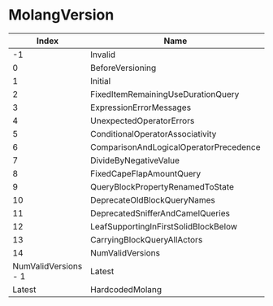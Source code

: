 # MolangVersion

Index | Name
--- | ---
-1 | Invalid
0 | BeforeVersioning
1 | Initial
2 | FixedItemRemainingUseDurationQuery
3 | ExpressionErrorMessages
4 | UnexpectedOperatorErrors
5 | ConditionalOperatorAssociativity
6 | ComparisonAndLogicalOperatorPrecedence
7 | DivideByNegativeValue
8 | FixedCapeFlapAmountQuery
9 | QueryBlockPropertyRenamedToState
10 | DeprecateOldBlockQueryNames
11 | DeprecatedSnifferAndCamelQueries
12 | LeafSupportingInFirstSolidBlockBelow
13 | CarryingBlockQueryAllActors
14 | NumValidVersions
NumValidVersions - 1 | Latest
Latest | HardcodedMolang